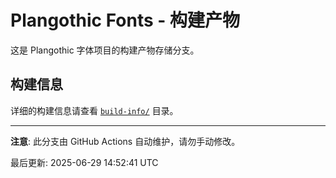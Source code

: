 # Plangothic Fonts - 构建产物

这是 Plangothic 字体项目的构建产物存储分支。

## 构建信息

详细的构建信息请查看 [`build-info/`](./build-info/) 目录。

---

**注意**: 此分支由 GitHub Actions 自动维护，请勿手动修改。

最后更新: 2025-06-29 14:52:41 UTC
